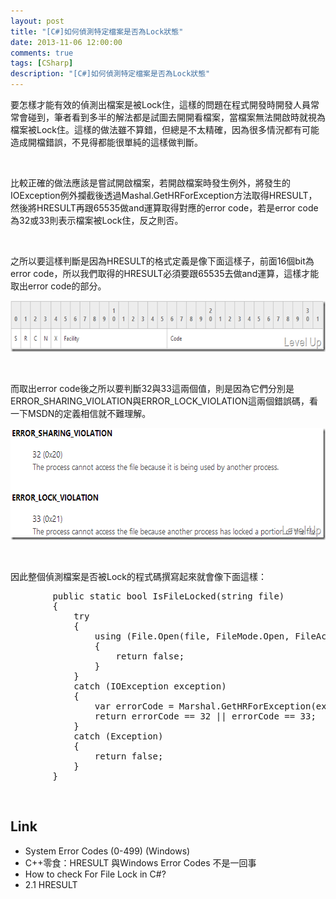 ```yaml
---
layout: post
title: "[C#]如何偵測特定檔案是否為Lock狀態"
date: 2013-11-06 12:00:00
comments: true
tags: [CSharp]
description: "[C#]如何偵測特定檔案是否為Lock狀態"
---
```

<p>
	要怎樣才能有效的偵測出檔案是被Lock住，這樣的問題在程式開發時開發人員常常會碰到，筆者看到多半的解法都是試圖去開開看檔案，當檔案無法開啟時就視為檔案被Lock住。這樣的做法雖不算錯，但總是不太精確，因為很多情況都有可能造成開檔錯誤，不見得都能很單純的這樣做判斷。</p>
<p>
	 </p>
<p>
	比較正確的做法應該是嘗試開啟檔案，若開啟檔案時發生例外，將發生的IOException例外攔截後透過Mashal.GetHRForException方法取得HRESULT，然後將HRESULT再跟65535做and運算取得對應的error code，若是error code為32或33則表示檔案被Lock住，反之則否。</p>
<p>
	 </p>
<p>
	之所以要這樣判斷是因為HRESULT的格式定義是像下面這樣子，前面16個bit為error code，所以我們取得的HRESULT必須要跟65535去做and運算，這樣才能取出error code的部分。</p>
<p>
	<img alt="image" border="0" height="82" src="\images\posts\72735261-1512-4771-a107-1c12c3223d2c\image_thumb.png" style="border-top: 0px; border-right: 0px; border-bottom: 0px; border-left: 0px" width="644" /></p>
<p>
	 </p>
<p>
	而取出error code後之所以要判斷32與33這兩個值，則是因為它們分別是ERROR_SHARING_VIOLATION與ERROR_LOCK_VIOLATION這兩個錯誤碼，看一下MSDN的定義相信就不難理解。</p>
<p>
	<img alt="image" border="0" height="179" src="\images\posts\72735261-1512-4771-a107-1c12c3223d2c\image_thumb_1.png" style="border-top: 0px; border-right: 0px; border-bottom: 0px; border-left: 0px" width="612" /></p>
<p>
	 </p>
<p>
	因此整個偵測檔案是否被Lock的程式碼撰寫起來就會像下面這樣：</p>
<div class="wlWriterSmartContent" id="scid:812469c5-0cb0-4c63-8c15-c81123a09de7:94d83d12-c4a5-4fda-8b2b-c5cdedaecb5c" style="float: none; padding-bottom: 0px; padding-top: 0px; padding-left: 0px; margin: 0px; display: inline; padding-right: 0px">
	<pre class="c#" name="code">
		public static bool IsFileLocked(string file)
		{
			try
			{
				using (File.Open(file, FileMode.Open, FileAccess.Write, FileShare.None))
				{
					return false;
				}
			}
			catch (IOException exception)
			{
				var errorCode = Marshal.GetHRForException(exception) &amp; 65535;
				return errorCode == 32 || errorCode == 33;
			}
			catch (Exception)
			{
				return false;
			}
		}</pre>
</div>
<p>
	 </p>
<h2>
	Link</h2>
<ul>
	<li>
		System Error Codes (0-499) (Windows)</li>
	<li>
		C++零食：HRESULT 與Windows Error Codes 不是一回事</li>
	<li>
		How to check For File Lock in C#?</li>
	<li>
		2.1 HRESULT</li>
</ul>
